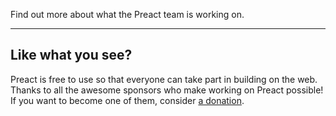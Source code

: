 Find out more about what the Preact team is working on.

<div><blog-overview></blog-overview></div>

<div>
  <hr />
  <h2>Like what you see?</h2>
  <p>
    Preact is free to use so that everyone can take part in building on
    the web. Thanks to all the awesome sponsors who make working on Preact
    possible! If you want to become one of them, consider
    <a href="https://opencollective.com/preact">a donation</a>.
  </p>
</div>

